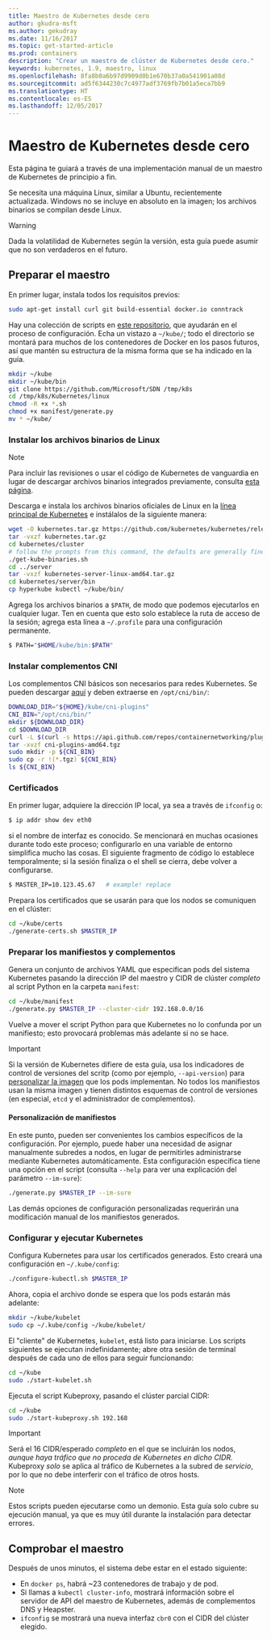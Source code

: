 ```yaml
---
title: Maestro de Kubernetes desde cero
author: gkudra-msft
ms.author: gekudray
ms.date: 11/16/2017
ms.topic: get-started-article
ms.prod: containers
description: "Crear un maestro de clúster de Kubernetes desde cero."
keywords: kubernetes, 1.9, maestro, linux
ms.openlocfilehash: 8fa8b0a6b97d9909d0b1e670b37a0a541901a08d
ms.sourcegitcommit: ad5f6344230c7c4977adf3769fb7b01a5eca7bb9
ms.translationtype: HT
ms.contentlocale: es-ES
ms.lasthandoff: 12/05/2017
---
```

# <a name="kubernetes-master--from-scratch"></a>Maestro de Kubernetes desde cero #
Esta página te guiará a través de una implementación manual de un maestro de Kubernetes de principio a fin.

Se necesita una máquina Linux, similar a Ubuntu, recientemente actualizada. Windows no se incluye en absoluto en la imagen; los archivos binarios se compilan desde Linux.


> [!Warning]  
> Dada la volatilidad de Kubernetes según la versión, esta guía puede asumir que no son verdaderos en el futuro.


## <a name="preparing-the-master"></a>Preparar el maestro ##
En primer lugar, instala todos los requisitos previos:

```bash
sudo apt-get install curl git build-essential docker.io conntrack
```


Hay una colección de scripts en [este repositorio](https://github.com/Microsoft/SDN/tree/master/Kubernetes/linux), que ayudarán en el proceso de configuración. Echa un vistazo a `~/kube/`; todo el directorio se montará para muchos de los contenedores de Docker en los pasos futuros, así que mantén su estructura de la misma forma que se ha indicado en la guía.

```bash
mkdir ~/kube
mkdir ~/kube/bin
git clone https://github.com/Microsoft/SDN /tmp/k8s 
cd /tmp/k8s/Kubernetes/linux
chmod -R +x *.sh
chmod +x manifest/generate.py
mv * ~/kube/
```


### <a name="installing-the-linux-binaries"></a>Instalar los archivos binarios de Linux ###

> [!Note]  
> Para incluir las revisiones o usar el código de Kubernetes de vanguardia en lugar de descargar archivos binarios integrados previamente, consulta [esta página](./compiling-kubernetes-binaries.md).

Descarga e instala los archivos binarios oficiales de Linux en la [línea principal de Kubernetes](https://github.com/kubernetes/kubernetes/releases/tag/v1.9.0-beta.1) e instálalos de la siguiente manera:

```bash
wget -O kubernetes.tar.gz https://github.com/kubernetes/kubernetes/releases/download/v1.9.0-beta.1/kubernetes.tar.gz
tar -vxzf kubernetes.tar.gz 
cd kubernetes/cluster 
# follow the prompts from this command, the defaults are generally fine:
./get-kube-binaries.sh
cd ../server
tar -vxzf kubernetes-server-linux-amd64.tar.gz 
cd kubernetes/server/bin
cp hyperkube kubectl ~/kube/bin/
```

Agrega los archivos binarios a `$PATH`, de modo que podemos ejecutarlos en cualquier lugar. Ten en cuenta que esto solo establece la ruta de acceso de la sesión; agrega esta línea a `~/.profile` para una configuración permanente.

```bash
$ PATH="$HOME/kube/bin:$PATH"
```

### <a name="install-cni-plugins"></a>Instalar complementos CNI ###
Los complementos CNI básicos son necesarios para redes Kubernetes. Se pueden descargar [aquí](https://github.com/containernetworking/plugins/releases) y deben extraerse en `/opt/cni/bin/`:

```bash
DOWNLOAD_DIR="${HOME}/kube/cni-plugins"
CNI_BIN="/opt/cni/bin/"
mkdir ${DOWNLOAD_DIR}
cd $DOWNLOAD_DIR
curl -L $(curl -s https://api.github.com/repos/containernetworking/plugins/releases/latest | grep browser_download_url | grep 'amd64.*tgz' | head -n 1 | cut -d '"' -f 4) -o cni-plugins-amd64.tgz
tar -xvzf cni-plugins-amd64.tgz
sudo mkdir -p ${CNI_BIN}
sudo cp -r !(*.tgz) ${CNI_BIN}
ls ${CNI_BIN}
```


### <a name="certificates"></a>Certificados ###
En primer lugar, adquiere la dirección IP local, ya sea a través de `ifconfig` o:

```bash
$ ip addr show dev eth0
```

si el nombre de interfaz es conocido. Se mencionará en muchas ocasiones durante todo este proceso; configurarlo en una variable de entorno simplifica mucho las cosas. El siguiente fragmento de código lo establece temporalmente; si la sesión finaliza o el shell se cierra, debe volver a configurarse.

```bash
$ MASTER_IP=10.123.45.67   # example! replace
```

Prepara los certificados que se usarán para que los nodos se comuniquen en el clúster:

```bash
cd ~/kube/certs
./generate-certs.sh $MASTER_IP
```

### <a name="prepare-manifests--addons"></a>Preparar los manifiestos y complementos ###
Genera un conjunto de archivos YAML que especifican pods del sistema Kubernetes pasando la dirección IP del maestro y CIDR de clúster *completo* al script Python en la carpeta `manifest`:

```bash
cd ~/kube/manifest
./generate.py $MASTER_IP --cluster-cidr 192.168.0.0/16
```

Vuelve a mover el script Python para que Kubernetes no lo confunda por un manifiesto; esto provocará problemas más adelante si no se hace.

> [!Important]  
> Si la versión de Kubernetes difiere de esta guía, usa los indicadores de control de versiones del scritp (como por ejemplo, `--api-version`) para [personalizar la imagen](https://console.cloud.google.com/gcr/images/google-containers/GLOBAL/hyperkube-amd64) que los pods implementan. No todos los manifiestos usan la misma imagen y tienen distintos esquemas de control de versiones (en especial, `etcd` y el administrador de complementos).


#### <a name="manifest-customization"></a>Personalización de manifiestos ####
En este punto, pueden ser convenientes los cambios específicos de la configuración. Por ejemplo, puede haber una necesidad de asignar manualmente subredes a nodos, en lugar de permitirles administrarse mediante Kubernetes automáticamente. Esta configuración específica tiene una opción en el script (consulta `--help` para ver una explicación del parámetro `--im-sure`):

```bash
./generate.py $MASTER_IP --im-sure
```

Las demás opciones de configuración personalizadas requerirán una modificación manual de los manifiestos generados.


### <a name="configure--run-kubernetes"></a>Configurar y ejecutar Kubernetes ###
Configura Kubernetes para usar los certificados generados. Esto creará una configuración en `~/.kube/config`:

```bash
./configure-kubectl.sh $MASTER_IP
```

Ahora, copia el archivo donde se espera que los pods estarán más adelante:

```bash
mkdir ~/kube/kubelet
sudo cp ~/.kube/config ~/kube/kubelet/
```

El "cliente" de Kubernetes, `kubelet`, está listo para iniciarse. Los scripts siguientes se ejecutan indefinidamente; abre otra sesión de terminal después de cada uno de ellos para seguir funcionando:

```bash
cd ~/kube
sudo ./start-kubelet.sh
```

Ejecuta el script Kubeproxy, pasando el clúster parcial CIDR:

```bash
cd ~/kube
sudo ./start-kubeproxy.sh 192.168
```


> [!Important]  
> Será el 16 CIDR/esperado *completo* en el que se incluirán los nodos, *aunque haya tráfico que no proceda de Kubernetes en dicho CIDR.* Kubeproxy *solo* se aplica al tráfico de Kubernetes a la subred de *servicio*, por lo que no debe interferir con el tráfico de otros hosts.

> [!Note]  
> Estos scripts pueden ejecutarse como un demonio. Esta guía solo cubre su ejecución manual, ya que es muy útil durante la instalación para detectar errores.


## <a name="verifying-the-master"></a>Comprobar el maestro ##
Después de unos minutos, el sistema debe estar en el estado siguiente:

  - En `docker ps`, habrá ~23 contenedores de trabajo y de pod.
  - Si llamas a `kubectl cluster-info`, mostrará información sobre el servidor de API del maestro de Kubernetes, además de complementos DNS y Heapster.
  - `ifconfig` se mostrará una nueva interfaz `cbr0` con el CIDR del clúster elegido.

